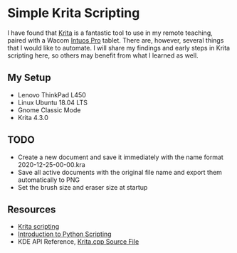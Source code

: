 # Simple Krita Scripting

I have found that [Krita](https://krita.org/en/) is a fantastic tool to use in my remote teaching, paired with a Wacom [Intuos Pro](https://www.wacom.com/en-us/products/pen-tablets/wacom-intuos-pro) tablet. There are, however, several things that I would like to automate. I will share my findings and early steps in Krita scripting here, so others may benefit from what I learned as well.

## My Setup

* Lenovo ThinkPad L450
* Linux Ubuntu 18.04 LTS
* Gnome Classic Mode
* Krita 4.3.0

## TODO

* Create a new document and save it immediately with the name format 2020-12-25-00-00.kra
* Save all active documents with the original file name and export them automatically to PNG
* Set the brush size and eraser size at startup

## Resources

* [Krita scripting](https://kritascripting.wordpress.com/)
* [Introduction to Python Scripting](https://docs.krita.org/en/user_manual/python_scripting/introduction_to_python_scripting.html)
* KDE API Reference, [Krita.cpp Source File](https://api.kde.org/appscomplete-api/krita-apidocs/libs/libkis/html/Krita_8cpp_source.html)
